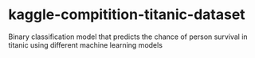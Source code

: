 # kaggle-compitition-titanic-dataset
Binary classification model that predicts the chance of person survival in titanic using different machine learning models 
